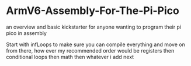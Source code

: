 # ArmV6-Assembly-For-The-Pi-Pico
an overview and basic kickstarter for anyone wanting to program their pi pico in assembly

Start with infLoops to make sure you can compile everything and move on from there, how ever my recommended order would be registers then conditional loops then math then whatever i add next
